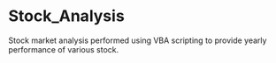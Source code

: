 # Stock_Analysis
Stock market analysis performed using VBA scripting to provide yearly performance of various stock.
